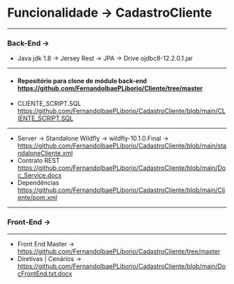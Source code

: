 # Funcionalidade -> CadastroCliente

-----------------------------------------------------------------------------------------------------------------------------------
### Back-End -> 
* Java jdk 1.8 -> Jersey Rest -> JPA -> Drive ojdbc8-12.2.0.1.jar
-----------------------------------------------------------------------------------------------------------------------------------

* #### Repositório para clone de módulo back-end https://github.com/FernandoIbaePLiborio/Cliente/tree/master
* CLIENTE_SCRIPT.SQL https://github.com/FernandoIbaePLiborio/CadastroCliente/blob/main/CLIENTE_SCRIPT.SQL
-----------------------------------------------------------------------------------------------------------------------------------

* Server -> Standalone Wildfly -> wildfly-10.1.0.Final -> 
https://github.com/FernandoIbaePLiborio/CadastroCliente/blob/main/standaloneCliente.xml
* Contrato REST
https://github.com/FernandoIbaePLiborio/CadastroCliente/blob/main/Doc_Service.docx
* Dependências
https://github.com/FernandoIbaePLiborio/CadastroCliente/blob/main/Cliente/pom.xml
-----------------------------------------------------------------------------------------------------------------------------------

### Front-End -> 
-----------------------------------------------------------------------------------------------------------------------------------
* Front End Master -> https://github.com/FernandoIbaePLiborio/CadastroCliente/tree/master
* Diretivas | Cenários -> https://github.com/FernandoIbaePLiborio/CadastroCliente/blob/main/DocFrontEnd.txt.docx
